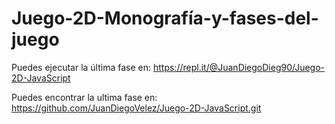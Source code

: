 # Juego-2D-Monografía-y-fases-del-juego

Puedes ejecutar la última fase en: https://repl.it/@JuanDiegoDieg90/Juego-2D-JavaScript

Puedes encontrar la ultima fase en: https://github.com/JuanDiegoVelez/Juego-2D-JavaScript.git
